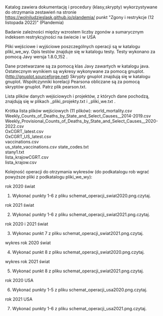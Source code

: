 Katalog zawiera dokumentację i procedury (klasy,skrypty) wykorzystywane do otrzymania zestawień na stronie
https://wolniludzieslask.github.io/plandemia/
punkt "Zgony i restrykcje (12 listopada 2022)" (Plandemia)

Badanie zależności między wzrostem liczby zgonów a sumarycznym indeksem restrykcyjności
na świecie i w USA

Pliki wejściowe i wyjściowe poszczególnych operacji są w katalogu pliki_we_wy.
Opis testów znajduje się w katalogu testy.
Testy wykonano za pomocą Javy wersja 1.8.0_152 .

Dane przetwarzane są za pomocą klas Javy zawartych w katalogu java.
Ostatecznym wynikiem są wykresy wykonywane za pomocą gnuplot.
(http://gnuplot.sourceforge.net)
Skrypty gnuplot znajdują się w katalogu gnuplot.
Współczynniki korelacji Pearsona obliczane są za pomocą skryptów gnuplot.
Patrz plik pearson.txt.

Lista plików danych wejściowych i projektów, z których dane pochodzą, znajdują się
w plikach _pliki_projekty.txt i _pliki_we.txt .

Krótka lista plików wejściowych (11 plików):
world_mortality.csv  
Weekly_Counts_of_Deaths_by_State_and_Select_Causes__2014-2019.csv  
Weekly_Provisional_Counts_of_Deaths_by_State_and_Select_Causes__2020-2022.csv  
OxCGRT_latest.csv  
OxCGRT_US_latest.csv  
vaccinations.csv  
us_state_vaccinations.csv
state_codes.txt  
stany1.txt  
lista_krajowCGRT.csv  
lista_krajow.csv  

Kolejność operacji do otrzymania wykresów (do podkatalogu rob wgrać powyższe pliki z podkatalogu pliki_we_wy):

rok 2020 świat
1. Wykonać punkty 1-6 z pliku schemat_operacji_swiat2020.png.czytaj.

rok 2021 świat

2. Wykonać punkty 1-6 z pliku schemat_operacji_swiat2021.png.czytaj.  

rok 2020 i 2021 świat

3. Wykonac punkt 7 z pliku schemat_operacji_swiat2021.png.czytaj.  

wykres rok 2020 świat

4. Wykonać punkt 8 z pliku schemat_operacji_swiat2020.png.czytaj.  

wykres rok 2021 świat

5. Wykonać punkt 8 z pliku schemat_operacji_swiat2021.png.czytaj.  

rok 2020 USA

6. Wykonać punkty 1-5 z pliku schemat_operacji_usa2020.png.czytaj.  

rok 2021 USA

7. Wykonać punkty 1-6 z pliku schemat_operacji_usa2021.png.czytaj.  
